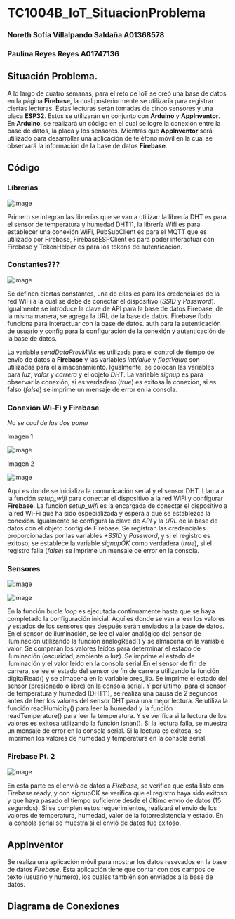 # TC1004B_IoT_SituacionProblema

### Noreth Sofía Villalpando Saldaña A01368578
### Paulina Reyes Reyes A01747136

## Situación Problema.

A lo largo de cuatro semanas, para el reto de IoT se creó una base de datos en la página **Firebase**, la cual posteriormente se utilizaría para registrar ciertas lecturas. Estas lecturas serán tomadas de cinco sensores y una placa **ESP32**. Estos se utilizarán en conjunto con **Arduino** y **AppInventor**. En **Arduino**, se realizará un código en el cual se logre la conexión entre la base de datos, la placa y los sensores. Mientras que **AppInventor** será utilizado para desarrollar una aplicación de teléfono móvil en la cual se observará la información de la base de datos **Firebase**.

## Código

### Librerías
![image](https://github.com/A01747136/TC1004B_IoT_SituacionProblema/assets/88682618/19257a47-8d72-4462-b4ac-a432b88972a6)

Primero se integran las librerías que se van a utilizar: la librería DHT es para el sensor de temperatura y humedad DHT11, la librería Wifi es para establecer una conexión WiFi, PubSubClient es para el MQTT que es utilizado por Firebase, FirebaseESPClient es para poder interactuar con Firebase y TokenHelper es para los tokens de autenticación.

### Constantes???
![image](https://github.com/A01747136/TC1004B_IoT_SituacionProblema/assets/88682618/e19696bf-b769-48c3-a80c-c78be6f1e76e)

Se definen ciertas constantes, una de ellas es para las credenciales de la red WiFi a la cual se debe de conectar el dispositivo (*SSID* y *Password*). Igualmente se introduce la clave de API para la base de datos Firebase, de la misma manera, se agrega la URL de la base de datos. Firebase fbdo funciona para interactuar con la base de datos. auth para la autenticación de usuario y config para la configuración de la conexión y autenticación de la base de datos.

La variable *sendDataPrevMillis* es utilizada para el control de tiempo del envío de datos a **Firebase** y las variables *intValue* y *floatValue* son utilizadas para el almacenamiento. Igualmente, se colocan las variables para *luz*, *valor* y *carrera* y el objeto *DHT*. La variable *signup* es para observar la conexión, si es verdadero (*true*) es exitosa la conexión, si es falso (*false*) se imprime un mensaje de error en la consola.

### Conexión Wi-Fi y Firebase
*No se cual de las dos poner*

Imagen 1

![image](https://github.com/A01747136/TC1004B_IoT_SituacionProblema/assets/88682618/2dea42f6-4782-478f-bcfe-5be2aacdc509)

Imagen 2

![image](https://github.com/A01747136/TC1004B_IoT_SituacionProblema/assets/88682618/9337c7a8-21ba-42e3-b54e-b9854a09a21e)

Aquí es donde se inicializa la comunicación serial y el sensor DHT. Llama a la función *setup_wifi* para conectar el dispositivo a la red WiFi y configurar **Firebase**. La función *setup_wifi* es la encargada de conectar el dispositivo a la red Wi-Fi que ha sido especializada y espera a que se establezca la conexión. Igualmente se configura la clave de *API* y la *URL* de la base de datos con el objeto config de Firebase. Se registran las credenciales proporcionadas por las variables *+SSID* y *Password*, y si el registro es exitoso, se establece la variable *signupOK* como verdadera (*true*), si el registro falla (*false*) se imprime un mensaje de error en la consola.

### Sensores
![image](https://github.com/A01747136/TC1004B_IoT_SituacionProblema/assets/88682618/5853b5a7-15ef-45b4-887f-321ec64899a9)

![image](https://github.com/A01747136/TC1004B_IoT_SituacionProblema/assets/88682618/e8663ee5-7c45-4a7b-aff2-c37e04bd8eec)

En la función bucle *loop* es ejecutada continuamente hasta que se haya completado la configuración inicial. Aquí es donde se van a leer los valores y estados de los sensores que después serán enviados a la base de datos. En el sensor de iluminación, se lee el valor analógico del sensor de iluminación utilizando la función analogRead() y se almacena en la variable valor. Se comparan los valores leídos para determinar el estado de iluminación (oscuridad, ambiente o luz). Se imprime el estado de iluminación y el valor leído en la consola serial.En el sensor de fin de carrera, se lee el estado del sensor de fin de carrera utilizando la función digitalRead() y se almacena en la variable pres_lib. Se imprime el estado del sensor (presionado o libre) en la consola serial. Y por último, para el sensor de temperatura y humedad (DHT11), se realiza una pausa de 2 segundos antes de leer los valores del sensor DHT para una mejor lectura. Se utiliza la función readHumidity() para leer la humedad y la función readTemperature() para leer la temperatura. Y se verifica si la lectura de los valores es exitosa utilizando la función isnan(). Si la lectura falla, se muestra un mensaje de error en la consola serial. Si la lectura es exitosa, se imprimen los valores de humedad y temperatura en la consola serial.

### Firebase Pt. 2
![image](https://github.com/A01747136/TC1004B_IoT_SituacionProblema/assets/88682618/61857a77-7aec-4c9d-9b79-065194d95380)

En esta parte es el envió de datos a *Firebase*, se verifica que está listo con Firebase.ready, y con signupOK se verifica que el registro haya sido exitoso y que haya pasado el tiempo suficiente desde el último envío de datos (15 segundos). Si se cumplen estos requerimientos, realizará el envió de los valores de temperatura, humedad, valor de la fotorresistencia y estado. En la consola serial se muestra si el envió de datos fue exitoso.


## AppInventor

Se realiza una aplicación móvil para mostrar los datos resevados en la base de datos *Firebase*. Esta aplicación tiene que contar con dos campos de texto (usuario y número), los cuales también son enviados a la base de datos.


## Diagrama de Conexiones
